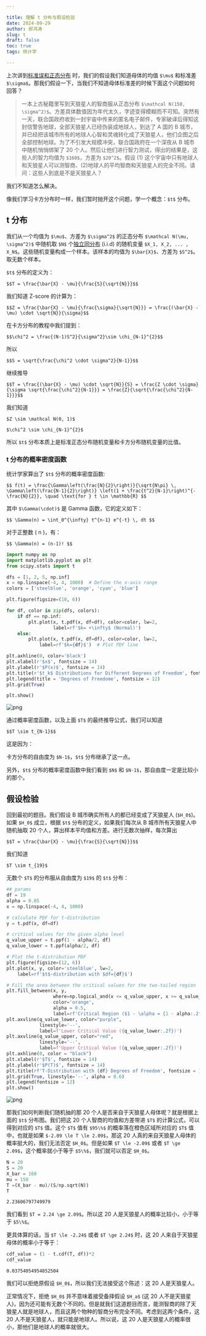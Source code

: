 ```yaml
---

title: 理解 t 分布与假设检验
date: 2024-09-29
author: 郝鸿涛
slug: t
draft: false
toc: true
tags: 统计学

---
```


上次讲到[标准误和正态分布](/cn/2024/09/24/clt/) 时，我们的假设我们知道母体的均值 `$\mu$` 和标准差 `$\sigma$`。那我们假设一下，当我们不知道母体标准差的时候下面这个问题如何回答？

>一本上古秘籍里写到天狼星人的智商服从正态分布 `$\mathcal N(150, \sigma^2)$`。方差具体数值因为年代太久，字迹变得模糊而不可知。突然有一天，联合国政府收到一封宇宙中传来的匿名电子邮件，专家破译后得知这封信警告地球，全部天狼星人已经伪装成地球人，到达了 A 国的 B 城市，并已经把该城市所有的地球人心智和灵魂转化成了天狼星人，他们企图之后全部控制地球。为了不引发大规模冲突，联合国政府在一个深夜从 B 城市中随机悄悄绑架了 20 个人。然后让他们进行智力测试，得出的结果是，这些人的智力均值为 `$160$`，方差为 `$20^2$`。假设 (1) 这个宇宙中只有地球人和天狼星人可以测智商、(2)地球人的平均智商和天狼星人的完全不同。请问：这些人到底是不是天狼星人？

我们不知道怎么解决。

像我们学习卡方分布时一样，我们暂时抛开这个问题，学一个概念：`$t$` 分布。

## t 分布

我们从一个均值为 `$\mu$`、方差为 `$\sigma^2$` 的正态分布 `$\mathcal N(\mu, \sigma^2)$` 中随机取 `$N$` 个[独立同分布](https://zh.wikipedia.org/wiki/%E7%8B%AC%E7%AB%8B%E5%90%8C%E5%88%86%E5%B8%83) (i.i.d) 的随机变量 `$X_1, X_2, ... , X_N$`。这些随机变量构成一个样本。该样本的均值为 `$\bar{X}$`、方差为 `$S^2$`。取无数个样本。

`$t$` 分布的定义为：

`$$T = \frac{\bar{X} - \mu}{\frac{S}{\sqrt{N}}}$$`

我们知道 Z-score 的计算为：

`$$Z = \frac{\bar{X} - \mu}{\frac{\sigma}{\sqrt{N}}} = \frac{(\bar{X} - \mu) \cdot \sqrt{N}}{\sigma}$$`

在卡方分布的教程中我们提到：

`$$\chi^2 = \frac{(N-1)S^2}{\sigma^2}\sim \chi_{N-1}^{2}$$`

所以

`$$S = \sqrt{\frac{\chi^2 \cdot \sigma^2}{N-1}}$$`

继续推导

`$$T = \frac{(\bar{X} - \mu) \cdot \sqrt{N}}{S} = \frac{Z \cdot \sigma}{\sigma \sqrt{\frac{\chi^2}{N-1}}} = \frac{Z}{\sqrt{\frac{\chi^2}{N-1}}}$$`

我们知道

`$Z \sim \mathcal N(0, 1)$`

`$\chi^2 \sim \chi_{N-1}^{2}$`

所以 `$t$` 分布本质上是标准正态分布随机变量和卡方分布随机变量的比值。


### t 分布的概率密度函数

统计学家算出了 `$t$` 分布的概率密度函数:

`$$
f(t) = \frac{\Gamma\left(\frac{N}{2}\right)}{\sqrt{N\pi} \, \Gamma\left(\frac{N-1}{2}\right)} \left(1 + \frac{t^2}{N-1}\right)^{-\frac{N}{2}}, \quad \text{for } t \in \mathbb{R}
$$`

其中 `$\Gamma(\cdot)$` 是 Gamma 函数，它的定义如下：

`$$
\Gamma(n) = \int_0^{\infty} t^{n-1} e^{-t} \, dt
$$`

对于正整数 \( n \)，有：

`$$
\Gamma(n) = (n-1)!
$$`


```python
import numpy as np 
import matplotlib.pyplot as plt 
from scipy.stats import t

dfs = [1, 2, 5, np.inf]
x = np.linspace(-4, 4, 1000)  # Define the x-axis range
colors = ['steelblue', 'orange', 'cyan', 'blue']

plt.figure(figsize=(10, 6))

for df, color in zip(dfs, colors):
    if df == np.inf:
        plt.plot(x, t.pdf(x, df=df), color=color, lw=2, 
                 label=rf'$k= +\infty$ (Normal)')
    else:
        plt.plot(x, t.pdf(x, df=df), color=color, lw=2, 
            label=rf'$k={df}$')  # Plot PDF line

plt.axhline(0, color='black')
plt.xlabel(r'$x$', fontsize = 14)
plt.ylabel(r'$P(x)$', fontsize = 14)
plt.title(r'$t_k$ Distributions for Different Degrees of Freedom', fontsize = 16)
plt.legend(title = 'Degrees of Freedome', fontsize = 12)
plt.grid(True)

plt.show()
```


    
![png](/cn/blog/2024-09-29-t-distribution_files/2024-09-29-t-distribution_3_0.png)
    


通过概率密度函数，以及上面 `$T$` 的最终推导公式，我们可以知道

`$$T \sim t_{N-1}$$`

这是因为：

卡方分布的自由度为 `$N-1$`，`$t$` 分布继承了这一点。

另外，`$t$` 分布的概率密度函数中我们看到 `$N$` 和 `$N-1$`，那自由度一定是比较小的那个。

## 假设检验

回到最初的题目。我们假设 B 城市确实所有人的都已经变成了天狼星人 (`$H_0$`)。如果 `$H_0$` 成立，根据 `$t$` 分布的定义，如果我们每次从 B 城市所有天狼星人中随机抽取 20 个人，算出样本平均值和方差。进行无数次抽样，每次算出 

`$$T = \frac{\bar{X} - \mu}{\frac{S}{\sqrt{N}}}$$`

我们知道

`$T \sim t_{19}$`

无数个 `$T$` 的分布服从自由度为 `$19$` 的 `$t$` 分布：


```python
## params
df = 19
alpha = 0.05
x = np.linspace(-4, 4, 1000)

# calculate PDF for t-distribution
y = t.pdf(x, df=df)

# critical values for the given alpha level
q_value_upper = t.ppf(1 - alpha/2, df) 
q_value_lower = t.ppf(alpha/2, df)

# Plot the t-distribution PDF
plt.figure(figsize=(12, 6))
plt.plot(x, y, color='steelblue', lw=2, 
    label=rf'$t$-distribution with $df={df}$')  

# Fill the area between the critical values for the two-tailed region
plt.fill_between(x, y, 
                 where=np.logical_and(x <= q_value_upper, x >= q_value_lower), 
                 color='orange', 
                 alpha = 0.5, 
                 label=rf'Critical Region ($1 - \alpha = {1 - alpha:.2f}$)')
plt.axvline(q_value_lower, color="purple", 
            linestyle='--', 
            label=f'Lower Critical Value ({q_value_lower:.2f})')
plt.axvline(q_value_upper, color="red", 
            linestyle='--', 
            label=f'Upper Critical Value ({q_value_upper:.2f})')
plt.axhline(0, color = "black")
plt.xlabel(r'$T$', fontsize = 14)
plt.ylabel(r'$P(T)$', fontsize = 14)
plt.title(rf'T-Distribution with {df} Degrees of Freedom', fontsize = 16)
plt.grid(True, linestyle='--', alpha = 0.6)
plt.legend(fontsize = 12)
plt.show()
```


    
![png](/cn/blog/2024-09-29-t-distribution_files/2024-09-29-t-distribution_6_0.png)
    


那我们如何判断我们随机抽的那 20 个人是否来自于天狼星人母体呢？就是根据上面的 `$t$` 分布图。我们把这 20 个人智商的均值和方差带进 `$T$` 的计算公式，可以得到对应的 `$T$` 值。这个 `$T$` 值有 `$95\%$` 的概率落在橙色区域所对应的 `$T$` 值中，也就是如果 `$-2.09 \le T \le 2.09$`，那这 20 人真的来自天狼星人母体的概率挺大的，我们无法否定 `$H_0$`。但是如果 `$T \le -2.09$` 或者 `$T \ge 2.09$`，这个概率就小于等于 `$5\%$`，我们就可以否定 `$H_0$`。


```python
N = 20
S = 20
X_bar = 160
mu = 150
T =(X_bar - mu)/(S/np.sqrt(N))
T
```




    2.23606797749979



我们看到 `$T = 2.24 \ge 2.09$`。所以这 20 人是天狼星人的概率比较小，小于等于 `$5\%$`。

更具体算的话，当 `$T \le -2.24$` 或者 `$T \ge 2.24$` 时，这 20 人来自于天狼星母体的概率小于等于：


```python
cdf_value = (1 - t.cdf(T, df))*2
cdf_value
```




    0.03754054954852504



我们可以拒绝原假设 `$H_0$`，所以我们无法接受这个陈述：这 20 人是天狼星人。

正常情况下，拒绝 `$H_0$` 并不意味着接受备择假设 `$H_a$` (这 20 人不是天狼星人)，因为还可能有无数个不同的。但是就我们这道题目而言，能测智商的除了天狼星人就是地球人，而且这两个物种的智商分布完全不同。考虑到这两个条件，这 20 人不是天狼星人，就只能是地球人。所以说，这 20 人是天狼星人的概率很小，那他们是地球人的概率就很大。
